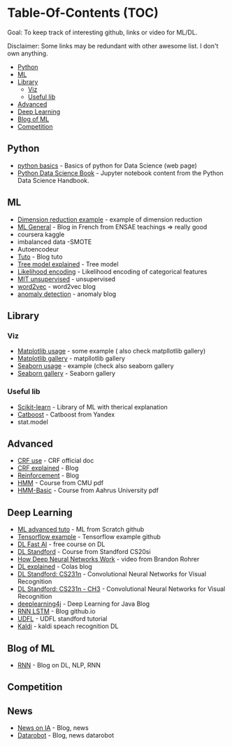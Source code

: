 # Table-Of-Contents (TOC)

Goal: To keep track of interesting github, links or video for ML/DL.

Disclaimer: Some links may be redundant with other awesome list. I don't own anything.


- [Python](#python) 
- [ML](#ml)
- [Library](#library)
  - [Viz](#viz)
  - [Useful lib](#useful-lib)
- [Advanced](#advanced)
- [Deep Learning](#deep-learning)
- [Blog of ML](#blog-of-ml)
- [Competition](#Competition)


## Python
- [python basics](http://perso.telecom-paristech.fr/~gramfort/liesse_python/) - Basics of python for Data Science (web page)
- [Python Data Science Book](http://www.datasciencecentral.com/profiles/blogs/book-python-data-science-handbook?utm_content=bufferd1115&utm_medium=social&utm_source=linkedin.com&utm_campaign=buffer) - Jupyter notebook content from the Python Data Science Handbook.

## ML
- [Dimension reduction example](https://www.kaggle.com/arthurtok/digit-recognizer/interactive-intro-to-dimensionality-reduction) - example of dimension reduction 
- [ML General](http://www.xavierdupre.fr/) - Blog in French from ENSAE teachings => really good
- coursera kaggle
- imbalanced data
  -SMOTE
- Autoencodeur
- [Tuto](http://bugra.github.io/work/notes/2014-11-22/an-introduction-to-supervised-learning-scikit-learn/) -  Blog tuto
- [Tree model explained](http://citeseerx.ist.psu.edu/viewdoc/download?doi=10.1.1.710.9982&rep=rep1&type=pdf) - Tree model
- [Likelihood encoding](https://www.kaggle.com/tnarik/likelihood-encoding-of-categorical-features) - Likelihood encoding of categorical features
- [MIT unsupervised](http://www.mit.edu/~9.54/fall14/slides/Class13.pdf) - unsupervised
- [word2vec](http://mccormickml.com/2016/04/19/word2vec-tutorial-the-skip-gram-model/) - word2vec  blog
- [anomaly detection](https://www.datascience.com/blog/python-anomaly-detection) - anomaly blog

## Library

### Viz
- [Matplotlib usage](http://www.labri.fr/perso/nrougier/teaching/matplotlib/matplotlib.html) - some example ( also check matpllotlib gallery)
- [Matplotlib gallery](https://matplotlib.org/gallery.html) - matpllotlib gallery 
- [Seaborn usage](https://gist.github.com/5agado/ee95008f25730d04bfd0eedd5c36f0ee) - example (check also seaborn gallery
- [Seaborn gallery](http://seaborn.pydata.org/examples/) - Seaborn gallery 

### Useful lib
- [Scikit-learn](http://scikit-learn.org/stable/index.html) - Library of ML with therical explanation
- [Catboost](https://tech.yandex.com/) - Catboost from Yandex
- stat.model

## Advanced
- [CRF use](http://www.chokkan.org/software/crfsuite/tutorial.html#id485365) - CRF official doc
- [CRF explained](http://blog.echen.me/2012/01/03/introduction-to-conditional-random-fields/) - Blog   
- [Reinforcement](http://yclin.me/adversarial_attack_RL) - Blog
- [HMM](http://www.cs.cmu.edu/~epxing/Class/10810-05/lecture3.pdf) - Course from CMU pdf
- [HMM-Basic](http://users-cs.au.dk/cstorm/courses/PRiB_f12/slides/hidden-markov-models-1.pdf) - Course from Aahrus University pdf

## Deep Learning
- [ML advanced tuto](https://github.com/eriklindernoren/ML-From-Scratch) - ML from Scratch github
- [Tensorflow example](https://github.com/nlintz/TensorFlow-Tutorials) - Tensorflow example github
- [DL Fast AI](http://www.fast.ai/) - free course on DL
- [DL Standford](http://web.stanford.edu/class/cs20si/index.html) - Course from Standford CS20si
- [ How Deep Neural Networks Work](https://www.youtube.com/watch?utm_source=linkedin.com&v=ILsA4nyG7I0&utm_content=buffer901f6&utm_medium=social&feature=youtu.be&utm_campaign=buffer&app=desktop) - video from Brandon Rohrer 
- [DL explained](http://colah.github.io/) - Colas blog
- [DL Standford: CS231n](http://cs231n.github.io/) - Convolutional Neural Networks for Visual Recognition
- [DL Standford: CS231n - CH3](http://cs231n.github.io/neural-networks-3/ ) -  Convolutional Neural Networks for Visual Recognition 
- [deeplearning4j](https://deeplearning4j.org/lstm.html ) -  Deep Learning for Java Blog
- [RNN LSTM](https://iamtrask.github.io/2015/11/15/anyone-can-code-lstm/) -  Blog github.io
- [UDFL](http://ufldl.stanford.edu/tutorial/) - UDFL standford tutorial
- [Kaldi](http://kaldi-asr.org/doc/dnn.html) - kaldi speach recognition DL
 
## Blog of ML
- [RNN](http://www.wildml.com/2015/09/recurrent-neural-networks-tutorial-part-1-introduction-to-rnns/) - Blog on DL, NLP, RNN


## Competition

## News
- [News on IA](https://www.datarobot.com/blog/) - Blog, news
- [Datarobot](https://www.datarobot.com/blog/machine-learning-in-insurance-do-actuarial-models-trust-the-data-too-much/) - Blog, news datarobot






